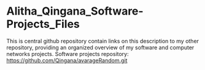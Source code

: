 # Alitha_Qingana_Software-Projects_Files
This is central github repository contain links on this description to my other repository, providing an organized overview of my software and computer networks projects.  Software projects repository: https://github.com/Qingana/avarageRandom.git
